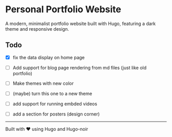 # Personal Portfolio Website

A modern, minimalist portfolio website built with Hugo, featuring a dark theme and responsive design.

## Todo
- [x] fix the data display on home page
- [ ] Add support for blog page rendering from md files (just like old portfolio)
- [ ] Make themes with new color
- [ ] (maybe) turn this one to a new theme
- [ ] add support for running embded videos
- [ ] add a section for posters (design corner)
 

---
Built with ❤️ using Hugo and Hugo-noir